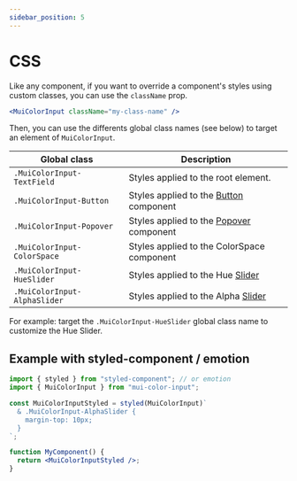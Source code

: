 ```yaml
---
sidebar_position: 5
---
```


# CSS

Like any component, if you want to override a component's styles using custom classes, you can use the `className` prop.

```jsx
<MuiColorInput className="my-class-name" />
```

Then, you can use the differents global class names (see below) to target an element of `MuiColorInput`.

| Global class                 | Description                                                                         |
| ---------------------------- | ----------------------------------------------------------------------------------- |
| `.MuiColorInput-TextField`   | Styles applied to the root element.                                                 |
| `.MuiColorInput-Button`      | Styles applied to the [Button](https://mui.com/material-ui/api/button/) component   |
| `.MuiColorInput-Popover`     | Styles applied to the [Popover](https://mui.com/material-ui/api/popover/) component |
| `.MuiColorInput-ColorSpace`  | Styles applied to the ColorSpace component                                          |
| `.MuiColorInput-HueSlider`   | Styles applied to the Hue [Slider](https://mui.com/material-ui/api/slider/)         |
| `.MuiColorInput-AlphaSlider` | Styles applied to the Alpha [Slider](https://mui.com/material-ui/api/slider/)       |

For example: target the `.MuiColorInput-HueSlider` global class name to customize the Hue Slider.

## Example with styled-component / emotion

```jsx
import { styled } from "styled-component"; // or emotion
import { MuiColorInput } from "mui-color-input";

const MuiColorInputStyled = styled(MuiColorInput)`
  & .MuiColorInput-AlphaSlider {
    margin-top: 10px;
  }
`;

function MyComponent() {
  return <MuiColorInputStyled />;
}
```
